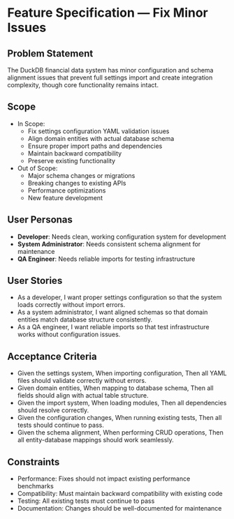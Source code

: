 # Feature Specification — Fix Minor Issues

## Problem Statement
The DuckDB financial data system has minor configuration and schema alignment issues that prevent full settings import and create integration complexity, though core functionality remains intact.

## Scope
- In Scope:
  - Fix settings configuration YAML validation issues
  - Align domain entities with actual database schema
  - Ensure proper import paths and dependencies
  - Maintain backward compatibility
  - Preserve existing functionality
- Out of Scope:
  - Major schema changes or migrations
  - Breaking changes to existing APIs
  - Performance optimizations
  - New feature development

## User Personas
- **Developer**: Needs clean, working configuration system for development
- **System Administrator**: Needs consistent schema alignment for maintenance
- **QA Engineer**: Needs reliable imports for testing infrastructure

## User Stories
- As a developer, I want proper settings configuration so that the system loads correctly without import errors.
- As a system administrator, I want aligned schemas so that domain entities match database structure consistently.
- As a QA engineer, I want reliable imports so that test infrastructure works without configuration issues.

## Acceptance Criteria
- Given the settings system, When importing configuration, Then all YAML files should validate correctly without errors.
- Given domain entities, When mapping to database schema, Then all fields should align with actual table structure.
- Given the import system, When loading modules, Then all dependencies should resolve correctly.
- Given the configuration changes, When running existing tests, Then all tests should continue to pass.
- Given the schema alignment, When performing CRUD operations, Then all entity-database mappings should work seamlessly.

## Constraints
- Performance: Fixes should not impact existing performance benchmarks
- Compatibility: Must maintain backward compatibility with existing code
- Testing: All existing tests must continue to pass
- Documentation: Changes should be well-documented for maintenance
